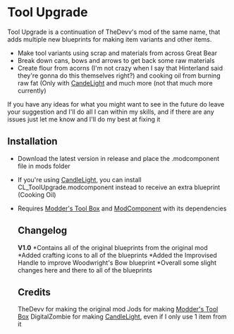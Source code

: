 # Tool Upgrade
Tool Upgrade is a continuation of TheDevv's mod of the same name, that adds multiple new blueprints for making item variants and other items. 

* Make tool variants using scrap and materials from across Great Bear
* Break down cans, bows and arrows to get back some raw materials
* Create flour from acorns (I'm not crazy when I say that Hinterland said they're gonna do this themselves right?) and cooking oil from burning raw fat (Only with [CandeLight](https://github.com/DigitalzombieTLD/Candlelight/releases)
  and much more (not that much more currently)

If you have any ideas for what you might want to see in the future do leave your suggestion and I'll do all I can within my skills, and if there are any issues just let me know and I'll do my best at fixing it

  ## Installation
* Download the latest version in release and place the .modcomponent file in mods folder
* If you're using [CandleLight](https://github.com/DigitalzombieTLD/Candlelight/), you can install CL_ToolUpgrade.modcomponent instead to receive an extra blueprint (Cooking Oil)

* Requires [Modder's Tool Box](https://github.com/Jods-Its/Modders-Gear-Toolbox/releases) and [ModComponent](https://github.com/dommrogers/ModComponent) with its dependencies

  ## Changelog

  **V1.0**
  *Contains all of the original blueprints from the original mod
  *Added crafting icons to all of the blueprints
  *Added the Improvised Handle to improve Woodwright's Bow blueprint
  *Overall some slight changes here and there to all of the blueprints

  ## Credits

  TheDevv for making the original mod
  Jods for making [Modder's Tool Box](https://github.com/Jods-Its/Modders-Gear-Toolbox/releases) 
  DigitalZombie for making [CandleLight](https://github.com/DigitalzombieTLD/Candlelight/), even if I only use 1 item from it
